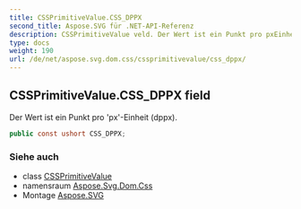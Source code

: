 ```yaml
---
title: CSSPrimitiveValue.CSS_DPPX
second_title: Aspose.SVG für .NET-API-Referenz
description: CSSPrimitiveValue veld. Der Wert ist ein Punkt pro pxEinheit dppx.
type: docs
weight: 190
url: /de/net/aspose.svg.dom.css/cssprimitivevalue/css_dppx/
---
```

## CSSPrimitiveValue.CSS_DPPX field

Der Wert ist ein Punkt pro 'px'-Einheit (dppx).

```csharp
public const ushort CSS_DPPX;
```

### Siehe auch

* class [CSSPrimitiveValue](../)
* namensraum [Aspose.Svg.Dom.Css](../../cssprimitivevalue/)
* Montage [Aspose.SVG](../../../)


